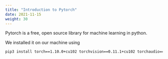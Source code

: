 ```yaml
---
title: "Introduction to Pytorch"
date: 2021-11-15
weight: 30
---
```


Pytorch is a free, open source library for machine learning in python.

We installed it on our machine using

```sh
pip3 install torch==1.10.0+cu102 torchvision==0.11.1+cu102 torchaudio===0.10.0+cu102 -f https://download.pytorch.org/whl/cu102/torch_stable.html
```
